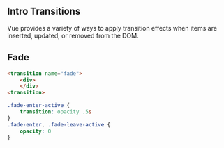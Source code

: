 ## Intro Transitions
Vue provides a variety of ways to apply transition effects when items are inserted, updated, or removed from the DOM.

## Fade
```html
<transition name="fade">
    <div>
    </div>
<transition> 
```

```css
.fade-enter-active {
    transition: opacity .5s
}
.fade-enter, .fade-leave-active {
    opacity: 0
}
```



